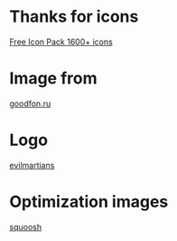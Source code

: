 # Thanks for icons

[Free Icon Pack 1600+ icons](https://www.figma.com/community/file/886554014393250663)

# Image from

[goodfon.ru](https://www.goodfon.ru/wallpaper/tuman-oblaka-neboskreb.html)

# Logo

[evilmartians](https://evilmartians.com/)

# Optimization images

[squoosh](https://squoosh.app/)
